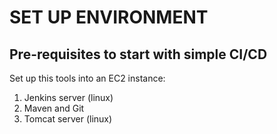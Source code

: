# SET UP ENVIRONMENT

## Pre-requisites to start with simple CI/CD

Set up this tools into an EC2 instance:
1. Jenkins server (linux)
2. Maven and Git 
3. Tomcat server (linux)